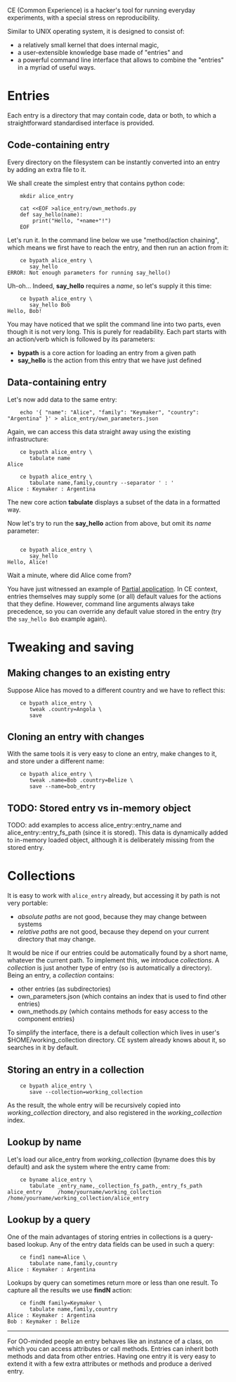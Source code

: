 CE (Common Experience) is a hacker's tool for running everyday experiments,
with a special stress on reproducibility.

Similar to UNIX operating system, it is designed to consist of:
* a relatively small kernel that does internal magic,
* a user-extensible knowledge base made of "entries" and
* a powerful command line interface that allows to combine the "entries" in a myriad of useful ways.

Entries
=======

Each entry is a directory that may contain code, data or both,
to which a straightforward standardised interface is provided.

Code-containing entry
---------------------

Every directory on the filesystem can be instantly converted into an entry by adding an extra file to it.

We shall create the simplest entry that contains python code:
```
	mkdir alice_entry

	cat <<EOF >alice_entry/own_methods.py
	def say_hello(name):
		print("Hello, "+name+"!")
	EOF
```

Let's run it. In the command line below we use "method/action chaining", which means we first have to reach the entry,
and then run an action from it:
```
	ce bypath alice_entry \
	   say_hello
ERROR: Not enough parameters for running say_hello()
```

Uh-oh... Indeed, **say_hello** requires a *name*, so let's supply it this time:
```
	ce bypath alice_entry \
	   say_hello Bob
Hello, Bob!
```

You may have noticed that we split the command line into two parts, even though it is not very long.
This is purely for readability. Each part starts with an action/verb which is followed by its parameters:
* **bypath** is a core action for loading an entry from a given path
* **say_hello** is the action from this entry that we have just defined

Data-containing entry
---------------------

Let's now add data to the same entry:
```
	echo '{ "name": "Alice", "family": "Keymaker", "country": "Argentina" }' > alice_entry/own_parameters.json
```

Again, we can access this data straight away using the existing infrastructure:
```
	ce bypath alice_entry \
	   tabulate name
Alice

	ce bypath alice_entry \
	   tabulate name,family,country --separator ' : '
Alice : Keymaker : Argentina
```

The new core action **tabulate** displays a subset of the data in a formatted way.


Now let's try to run the **say_hello** action from above, but omit its *name* parameter:
```

	ce bypath alice_entry \
	   say_hello
Hello, Alice!
```

Wait a minute, where did Alice come from?

You have just witnessed an example of [Partial application](https://en.wikipedia.org/wiki/Partial_application).
In CE context, entries themselves may supply some (or all) default values for the actions that they define.
However, command line arguments always take precedence, so you can override any default value stored in the entry
(try the `say_hello Bob` example again).


Tweaking and saving
===================

Making changes to an existing entry
-----------------------------------

Suppose Alice has moved to a different country and we have to reflect this:
```
	ce bypath alice_entry \
	   tweak .country=Angola \
	   save
```

Cloning an entry with changes
-----------------------------

With the same tools it is very easy to clone an entry, make changes to it, and store under a different name:
```
	ce bypath alice_entry \
	   tweak .name=Bob .country=Belize \
	   save --name=bob_entry
```


TODO: Stored entry vs in-memory object
--------------------------------------

TODO: add examples to access alice_entry::entry_name and alice_entry::entry_fs_path (since it is stored).
This data is dynamically added to in-memory loaded object, although it is deliberately missing from the stored entry.


Collections
===========

It is easy to work with `alice_entry` already, but accessing it by path is not very portable:
* *absolute paths* are not good, because they may change between systems
* *relative paths* are not good, because they depend on your current directory that may change.

It would be nice if our entries could be automatically found by a short name, whatever the current path.
To implement this, we introduce *collections*. A *collection* is just another type of entry (so is automatically a directory).
Being an entry, a *collection* contains:
* other entries (as subdirectories)
* own_parameters.json (which contains an index that is used to find other entries)
* own_methods.py (which contains methods for easy access to the component entries)

To simplify the interface, there is a default collection which lives in user's $HOME/working_collection directory.
CE system already knows about it, so searches in it by default.

Storing an entry in a collection
--------------------------------
```
	ce bypath alice_entry \
	   save --collection=working_collection
```
As the result, the whole entry will be recursively copied into *working_collection* directory,
and also registered in the *working_collection* index.

Lookup by name
--------------

Let's load our alice_entry from *working_collection* (byname does this by default) and ask the system where the entry came from:
```
	ce byname alice_entry \
	   tabulate _entry_name,_collection_fs_path,_entry_fs_path
alice_entry		/home/yourname/working_collection 	/home/yourname/working_collection/alice_entry
```

Lookup by a query
-----------------

One of the main advantages of storing entries in collections is a query-based lookup.
Any of the entry data fields can be used in such a query:
```
	ce find1 name=Alice \
	   tabulate name,family,country
Alice : Keymaker : Argentina
```

Lookups by query can sometimes return more or less than one result. To capture all the results we use **findN** action:
```
	ce findN family=Keymaker \
	   tabulate name,family,country
Alice : Keymaker : Argentina
Bob : Keymaker : Belize
```


---------

For OO-minded people an entry behaves like an instance of a class, on which you can access attributes or call methods. 
Entries can inherit both methods and data from other entries.
Having one entry it is very easy to extend it with a few extra attributes or methods and produce a derived entry.
